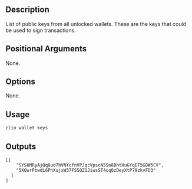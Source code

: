 ## Description

List of public keys from all unlocked wallets. These are the keys that could be used to sign transactions.

## Positional Arguments

None.

## Options

None.

## Usage

```sh
clio wallet keys
```

## Outputs

```console
[[
    "SYS6MRyAjQq8ud7hVNYcfnVPJqcVpscN5So8BhtHuGYqET5GDW5CV",
    "5KQwrPbwdL6PhXujxW37FSSQZ1JiwsST4cqQzDeyXtP79zkvFD3"
  ]
]
```
